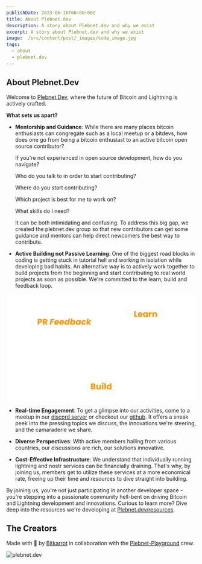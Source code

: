 ```yaml
---
publishDate: 2023-06-16T00:00:00Z
title: About Plebnet.dev
description: A story about Plebnet.dev and why we exist
excerpt: A story about Plebnet.dev and why we exist
image:  /src/content/post/_images/code_image.jpg
tags:
  - about
  - plebnet.dev
---
```


## **About Plebnet.Dev**

Welcome to [Plebnet.Dev](https://plebnet.dev), where the future of Bitcoin and Lightning is actively crafted. 

**What sets us apart?**

- **Mentorship and Guidance**: While there are many places bitcoin enthusiasts can congregate such as a local meetup or a bitdevs, how does one go from being a bitcoin enthusiast to an active bitcoin open source contributor? 

  If you're not experienced in open source development, how do you navigate? 

  Who do you talk to in order to start contributing? 

  Where do you start contributing? 
  
  Which project is best for me to work on?

  What skills do I need?

  It can be both intimidating and confusing. To address this big gap, we created the plebnet.dev group so that new contributors can get some guidance and mentors can help direct newcomers the best way to contribute. 

- **Active Building not Passive Learning**: One of the biggest road blocks in coding is getting stuck in tutorial hell and working in isolation while developing bad habits. An alternative way is to actively work together to build projects from the beginning and start contributing to real world projects as soon as possible. We're committed to the learn, build and feedback loop. 

![FeedbackLoop]( /src/content/post/_images/prfeedback.png "Feedback Loop")

- **Real-time Engagement**: To get a glimpse into our activities, come to a meetup in our [discord server](https://plebnet.dev/discord) or checkout our [github](https://github.com/plebnet-dev/meeting-notes/). It offers a sneak peek into the pressing topics we discuss, the innovations we're steering, and the camaraderie we share.

- **Diverse Perspectives**: With active members hailing from various countries, our discussions are rich, our solutions innovative.

- **Cost-Effective Infrastructure**: We understand that individually running lightning and nostr services can be financially draining. That's why, by joining us, members get to utilize these services at a more economical rate, freeing up their time and resources to dive straight into building.


By joining us, you're not just participating in another developer space – you're stepping into a passionate community hell-bent on driving Bitcoin and Lightning development and innovations. Curious to learn more? Dive deep into the resources we're developing at [Plebnet.dev/resources](/resources).

## The Creators

Made with 🧡 by [Bitkarrot](https://github.com/bitkarrot/) in collaboration with the [Plebnet-Playground](https://github.com/PLEBNET-PLAYGROUND/) crew.

![plebnet.dev](/images/logodark.png "plebnet-dev")
